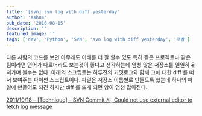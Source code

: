 ```yaml
---
title: '[svn] svn log with diff yesterday'
author: 'ash84'
pub_date: '2016-08-15'
description: ''
featured_image: ''
tags: ['dev', 'Python', 'SVN', 'svn log with diff yesterday', '개발']
---
```



다른 사람의 코드를 보면 아무래도 이해를 더 잘 할수 있도 특히 같은 프로젝트나 같은 팀이라면 언어가 다르더라도 보는것이 좋다고 생각하는데 엄청 많은 저장소를 일일히 뒤져가며 볼수는 없다. 아래의 스크립트는 하루전의 커밋로그와 함께 그에 대한 diff 를 떠서 보여주는 파이썬 스크립트이다. 파일은 저장소 이름별로 만들도록 했는데 하나의 파일에 만들어도 되긴 하지만 diff 를 뜨게 되면 양이 엄청 많아진다. 

<script src="https://gist.github.com/AhnSeongHyun/e45217c957febb68fc06.js"></script>

[2011/10/18 – [Technique] – SVN Commit 시, Could not use external editor to fetch log message](http://ash84.tistory.com/750)



